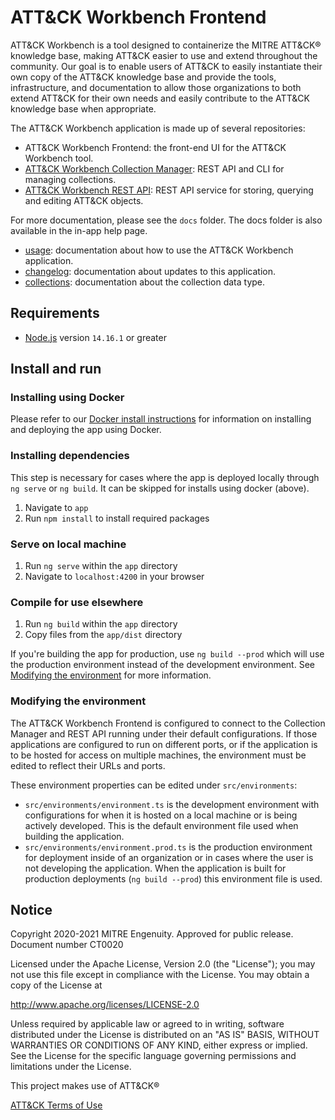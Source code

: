 # ATT&CK Workbench Frontend

ATT&CK Workbench is a tool designed to containerize the MITRE ATT&CK&reg; knowledge base, making ATT&CK easier to use and extend throughout the community. Our goal is to enable users of ATT&CK to easily instantiate their own copy of the ATT&CK knowledge base and provide the tools, infrastructure, and documentation to allow those organizations to both extend ATT&CK for their own needs and easily contribute to the ATT&CK knowledge base when appropriate.

The ATT&CK Workbench application is made up of several repositories:
- ATT&CK Workbench Frontend: the front-end UI for the ATT&CK Workbench tool.
- [ATT&CK Workbench Collection Manager](https://github.com/center-for-threat-informed-defense/attack-workbench-collection-manager): REST API and CLI for managing collections.
- [ATT&CK Workbench REST API](https://github.com/center-for-threat-informed-defense/attack-workbench-rest-api): REST API service for storing, querying and editing ATT&CK objects.

For more documentation, please see the `docs` folder. The docs folder is also available in the in-app help page.
- [usage](/docs/usage.md): documentation about how to use the ATT&CK Workbench application.
- [changelog](/docs/changelog.md): documentation about updates to this application.
- [collections](/docs/collections.md): documentation about the collection data type.

## Requirements
- [Node.js](https://nodejs.org/) version `14.16.1` or greater

## Install and run

### Installing using Docker
Please refer to our [Docker install instructions](docs/docker-compose.md) for information on installing and deploying the app using Docker.

### Installing dependencies
This step is necessary for cases where the app is deployed locally through `ng serve` or `ng build`. It can be skipped for installs using docker (above).

1. Navigate to `app`
2. Run `npm install` to install required packages

### Serve on local machine
1. Run `ng serve` within the `app` directory
2. Navigate to `localhost:4200` in your browser

### Compile for use elsewhere
1. Run `ng build` within the `app` directory
2. Copy files from the `app/dist` directory

If you're building the app for production, use `ng build --prod` which will use the production environment instead of the development environment. See [Modifying the environment](#modifying-the-environment) for more information.

### Modifying the environment
The ATT&CK Workbench Frontend is configured to connect to the Collection Manager and REST API running under their default configurations. If those applications are configured to run on different ports, or if the application is to be hosted for access on multiple machines, the environment must be edited to reflect their URLs and ports.

These environment properties can be edited under `src/environments`:
- `src/environments/environment.ts` is the development environment with configurations for when it is hosted on a local machine or is being actively developed. This is the default environment file used when building the application.
- `src/environments/environment.prod.ts` is the production environment for deployment inside of an organization or in cases where the user is not developing the application. When the application is built for production deployments (`ng build --prod`) this environment file is used.

## Notice 

Copyright 2020-2021 MITRE Engenuity. Approved for public release. Document number CT0020

Licensed under the Apache License, Version 2.0 (the "License"); you may not use this file except in compliance with the License. You may obtain a copy of the License at 

http://www.apache.org/licenses/LICENSE-2.0 

Unless required by applicable law or agreed to in writing, software distributed under the License is distributed on an "AS IS" BASIS, WITHOUT WARRANTIES OR CONDITIONS OF ANY KIND, either express or implied. See the License for the specific language governing permissions and limitations under the License. 

This project makes use of ATT&CK®

[ATT&CK Terms of Use](https://attack.mitre.org/resources/terms-of-use/)
